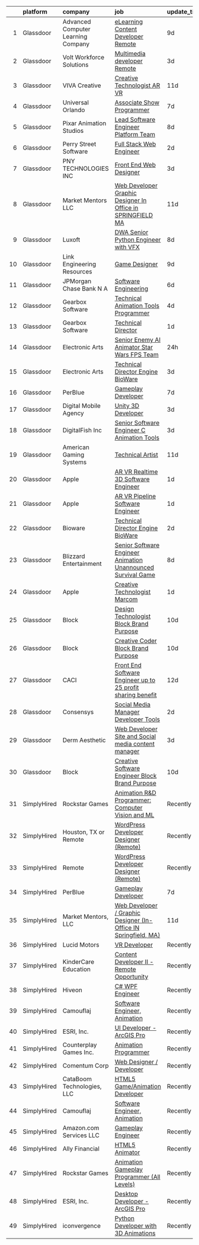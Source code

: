 

|    | platform    | company                            | job                                                                                                                                                                                                                                                                                                                                                                                                                                                                                                                                                                                                                                                                                                                                                                                                                                                                                                                                                                                                                                                                                                                                                                                                                                                                                                                                                                                                                                                                                                         | update_time   | location                 |
|---:|:------------|:-----------------------------------|:------------------------------------------------------------------------------------------------------------------------------------------------------------------------------------------------------------------------------------------------------------------------------------------------------------------------------------------------------------------------------------------------------------------------------------------------------------------------------------------------------------------------------------------------------------------------------------------------------------------------------------------------------------------------------------------------------------------------------------------------------------------------------------------------------------------------------------------------------------------------------------------------------------------------------------------------------------------------------------------------------------------------------------------------------------------------------------------------------------------------------------------------------------------------------------------------------------------------------------------------------------------------------------------------------------------------------------------------------------------------------------------------------------------------------------------------------------------------------------------------------------|:--------------|:-------------------------|
|  1 | Glassdoor   | Advanced Computer Learning Company | [eLearning Content Developer  Remote  ](https://www.glassdoor.com/partner/jobListing.htm?pos=109&ao=1136043&s=58&guid=00000181329e5926a2f148136691909c&src=GD_JOB_AD&t=SR&vt=w&ea=1&cs=1_8e3b08e4&cb=1654411647574&jobListingId=1007895173314&jrtk=3-0-1g4p9smair0h2801-1g4p9smatmfoh800-ced13df3f93ab2ba-)                                                                                                                                                                                                                                                                                                                                                                                                                                                                                                                                                                                                                                                                                                                                                                                                                                                                                                                                                                                                                                                                                                                                                                                                 | 9d            | Remote                   |
|  2 | Glassdoor   | Volt Workforce Solutions           | [Multimedia developer   Remote](https://www.glassdoor.com/partner/jobListing.htm?pos=106&ao=1110586&s=58&guid=00000181329e5926a2f148136691909c&src=GD_JOB_AD&t=SR&vt=w&ea=1&cs=1_e74a354f&cb=1654411647574&jobListingId=1007910588175&cpc=3BA4CE39D5B5DEF5&jrtk=3-0-1g4p9smair0h2801-1g4p9smatmfoh800-d4eb8369b3334f65--6NYlbfkN0Dw5YS5k2p9urruc14icYN1MKKvJIN3Kd2XbyQRMSdz9S30i5tCfy1Y-ZWHvwiYZbhDtDoBqqL7q4BrVJHQxkZ1uaP5SP7UGPB62W1ILvEBBQ5Aw4DJXXbq2lJsDocoURpBjlVW488WWTvvYe9FVeQiGp0Yb9oqhfYH3Gx_dCAoJSn5yYuMAB1zT_PPR2Z7kJ_kBjbNrN-uwZdxgYKDQmlXGkPGEOj57Cmus-U93eNuKuaE31F-zBqnWfX2V6YmYS3DE5XRLMrAO8vPBh5iVC_8M44nbmMmVkRwhihSMNXQs7S01eSFcYOelEXxDW_9QyXd0H800d0evUZxsk4Zv2MgqJ5BJ3zSOXKld3YX0AFciG9DEi2Zgi-Wqbp-h3EaI84JttyVEbiQsrepx3KTxBM5Ju4_mI6FVtR_enXW9deItDPidELnfWyteyuPLQrcoHwOdDGb90I4G-4SWWucKFza2n6_f4YrqxDiE1RTYUwFeGUH1PLCgTKmJ5ghl8hy_yalm2K4yOqIXWKVPPTplheOBplNgUi37n3mpV1uboq5CVKLzFiEgiueWZOv2EYJoXs%3D)                                                                                                                                                                                                                                                                                                                                                                                                                                                                                                                                                                      | 3d            | Dallas, TX               |
|  3 | Glassdoor   | VIVA Creative                      | [Creative Technologist AR VR](https://www.glassdoor.com/partner/jobListing.htm?pos=117&ao=1136043&s=58&guid=00000181329e5926a2f148136691909c&src=GD_JOB_AD&t=SR&vt=w&ea=1&cs=1_76bad83c&cb=1654411647575&jobListingId=1007890505678&jrtk=3-0-1g4p9smair0h2801-1g4p9smatmfoh800-b696a77618f3626a-)                                                                                                                                                                                                                                                                                                                                                                                                                                                                                                                                                                                                                                                                                                                                                                                                                                                                                                                                                                                                                                                                                                                                                                                                           | 11d           | Remote                   |
|  4 | Glassdoor   | Universal Orlando                  | [Associate Show Programmer](https://www.glassdoor.com/partner/jobListing.htm?pos=103&ao=1110586&s=58&guid=00000181329e5926a2f148136691909c&src=GD_JOB_AD&t=SR&vt=w&cs=1_79f4dd7c&cb=1654411647573&jobListingId=1007899977690&cpc=1160948BCBA38B5B&jrtk=3-0-1g4p9smair0h2801-1g4p9smatmfoh800-2735dcba309f4511--6NYlbfkN0A8dBNt2Xi2s2VyZMdbOlonzlm4bxv48OGaZczYzhjJpiI6hl9onzam_9bPu8THeLHS33lgPoROi3Nk-t2fwvnGv-IUb7dftLT6zd1Hgu4Jzffg5nKJAm4_HSLTrtFY8QMMDi18zQ6SLRpl19tr40OgDun0b9UW2TV2bDSkwqsCMq5OPCCN2F7FjRzyrP7xnuPyP0-WATy_h5Jvph68qmrE4Pzxoje243mzqJ-9oXiYGgVCPQKtGc8BBSWkO30-ESuvrrm9_WtH9PitvDZhc2ZDa3S_OoepF4OD-93ZoJ9_4Yc1xH8T6ZavCqcvwdLi3hNd7iCQcax4fBzuB925PYjOIiZJfxMtMM1o2H55dvr8cRHYhRCi07LABaLYcvYXMj5XDzXNk9TBAu8YAhMWQbuuHvq6E2CzfocVwpFhB-iR941qwL7RLLjt8uspB-AX4i6wQwwGqothb-lzaxgsBOX1VgDUo_sTJYjwggsgM2hNuOz_iOeacYaNIHeFWUTkjVYuYk6HdE5ZY20w09EbPHgbl9oAZLG9t6tdmu3IKtopu8E6xFCKG1_dpvyTuVW85yzeFt9CBemIag-kyEPi9JBhV1zl9Iv0dwrYa9cjbV3IdA-RecGpriTf2L8b_v_mbYYRJ79LsHwOfRG8CGdvUn03oI3htI0t_WRkjOYIr6ZOpUFTZbRXmfTBjF0RMF_Z3dEZVSeyO0FkEB-0OL6_NPMkrZepnScEGIMxGIWdMDCnrqhmkBFq1raVzcBJHSHGukSzyUzjMRp7vKJ9TR8bwGxJAJ5xy6FiJeCU-pAxnS1EqtV-zqpUhYwn9F6xyz_zOSXe9Rsk49c41cTWk0JNj_s6XykOBqnHfmwcWjooXSrwRWkCdkvJNk6DMwSjzq_Rlgl8Q-vt-Ilqr-oAWKVHy1PiYYG5aLEgQWHAGYAllSHjPWluvj2QNZmHMQtz9H8nja4KjswQoB5P_DIZ3PY6YAryni3OOZYTyNrCj7nUk5cmcpz3J2Wk689UVrVMKnAjhW_7rCGOM1clYm2u4SCbA0FlNXZQ6RwFuUPR0wywoDvhdFyn_gp9DwshctUDQoosgkuAd4v_Z5p1oedBvJfcKvK0NPJhox2-EB5Ci9nioPzytg%3D%3D) | 7d            | Orlando, FL              |
|  5 | Glassdoor   | Pixar Animation Studios            | [Lead Software Engineer   Platform Team](https://www.glassdoor.com/partner/jobListing.htm?pos=121&ao=1136043&s=58&guid=00000181329e5926a2f148136691909c&src=GD_JOB_AD&t=SR&vt=w&cs=1_a6d3aa9c&cb=1654411647575&jobListingId=1007898052152&jrtk=3-0-1g4p9smair0h2801-1g4p9smatmfoh800-8b94e41cd8d9ebb2-)                                                                                                                                                                                                                                                                                                                                                                                                                                                                                                                                                                                                                                                                                                                                                                                                                                                                                                                                                                                                                                                                                                                                                                                                     | 8d            | Emeryville, CA           |
|  6 | Glassdoor   | Perry Street Software              | [Full Stack Web Engineer](https://www.glassdoor.com/partner/jobListing.htm?pos=116&ao=1136043&s=58&guid=00000181329e5926a2f148136691909c&src=GD_JOB_AD&t=SR&vt=w&ea=1&cs=1_a196ee85&cb=1654411647575&jobListingId=1007914397876&jrtk=3-0-1g4p9smair0h2801-1g4p9smatmfoh800-eb2ef8af587e2fcf-)                                                                                                                                                                                                                                                                                                                                                                                                                                                                                                                                                                                                                                                                                                                                                                                                                                                                                                                                                                                                                                                                                                                                                                                                               | 2d            | New York, NY             |
|  7 | Glassdoor   | PNY TECHNOLOGIES  INC              | [Front End Web Designer](https://www.glassdoor.com/partner/jobListing.htm?pos=111&ao=1136043&s=58&guid=00000181329e5926a2f148136691909c&src=GD_JOB_AD&t=SR&vt=w&ea=1&cs=1_1c7622d3&cb=1654411647574&jobListingId=1007909671058&jrtk=3-0-1g4p9smair0h2801-1g4p9smatmfoh800-7ca51e5658e731c3-)                                                                                                                                                                                                                                                                                                                                                                                                                                                                                                                                                                                                                                                                                                                                                                                                                                                                                                                                                                                                                                                                                                                                                                                                                | 3d            | Remote                   |
|  8 | Glassdoor   | Market Mentors  LLC                | [Web Developer   Graphic Designer  In Office in SPRINGFIELD  MA ](https://www.glassdoor.com/partner/jobListing.htm?pos=101&ao=1110586&s=58&guid=00000181329e5926a2f148136691909c&src=GD_JOB_AD&t=SR&vt=w&ea=1&cs=1_65bcd6b7&cb=1654411647573&jobListingId=1007889810914&cpc=E1752CA423AF4DFD&jrtk=3-0-1g4p9smair0h2801-1g4p9smatmfoh800-fabda399aadcf865--6NYlbfkN0DrgQq5ECBajiuqohNCSf6c7_2Cek-sBUhiO2bmmkiCIbKsD5SArF_e8yj-Z4N1vUSNek8w4fllKVbtPlAYLVZhzl-D6MunTEy-yCoQuRPAcA3fL7qRy-XBpfe_k6XwRqwVpgh8vfV4P8KgcBHYdsiLJbSS0c5gKKvwbF2KpUSS16GMfQtdlG2ol9lhLb6DE_B3aL_9f0La7a1zVRDX1zWpSAqAoY9h7Q1vv-vNhvMZNMIm4--8QjGBKj5yKJOUAWl5RaLWjpMv8JK1qwRuM_t_Hi92VCJpXxvkN2MyFOZQJYgA6Sk9K0MN2oIsNaPUM2oHP-XhiEOzn50eyUYz_p7A_X4wrRAxEFuU29KHoVmQw2VXSvSPZ2C8pSZvtR09_uX1g33GoZaRh8TrNbJZvOmgMxuSeNflcuVO8f9eeDqrasXi3XKxsN5byZ58cX5f14ajJgqqcEaSFG4DbA79By_e74nec5iy5m8x-tEAo_muNTZUL5UEGSCi0ZdF-MEvoatmtJzjNwnf59MyQIKzE72S2XXFqzc9CHhBwHRZ6Ei1JpZxmHGnmY9AZVTZWYJVlqY%3D)                                                                                                                                                                                                                                                                                                                                                                                                                                                                                                                                    | 11d           | Hartford, CT             |
|  9 | Glassdoor   | Luxoft                             | [DWA Senior Python Engineer with VFX](https://www.glassdoor.com/partner/jobListing.htm?pos=126&ao=1136043&s=58&guid=00000181329e5926a2f148136691909c&src=GD_JOB_AD&t=SR&vt=w&cs=1_e7421a84&cb=1654411647576&jobListingId=1007899407069&jrtk=3-0-1g4p9smair0h2801-1g4p9smatmfoh800-5b7b3513b97c7553-)                                                                                                                                                                                                                                                                                                                                                                                                                                                                                                                                                                                                                                                                                                                                                                                                                                                                                                                                                                                                                                                                                                                                                                                                        | 8d            | Remote                   |
| 10 | Glassdoor   | Link Engineering Resources         | [Game Designer](https://www.glassdoor.com/partner/jobListing.htm?pos=102&ao=1110586&s=58&guid=00000181329e5926a2f148136691909c&src=GD_JOB_AD&t=SR&vt=w&ea=1&cs=1_f12b7d4b&cb=1654411647573&jobListingId=1007895046332&cpc=FAE5E775D180B2FB&jrtk=3-0-1g4p9smair0h2801-1g4p9smatmfoh800-bab08b7fb23a502c--6NYlbfkN0Bi59PLG-jaZxWB8GcNlFEjak-PLT4xOp0eHqHcFBwCFKYYVTHzP0Rnc5QgJR-JH1VJx929e_qIf5MtydOsPf3gJA99b_7LVJKZGboLaB8qxXuuGqZH56yaHO-7s0bJB_sa2qwce-d3mn174xDQL3-rTEHyXQDXzXJyteH8lYK6xMWLZQW-WluWhVVQgVOVMC6dossqSr64SSUl4EKFqC1_OGteHLK3lVZl25oJUPCrDkoz1WsV2c9MbNdn_nLVu4XLx1RwtiakVuvf4EuJJG2V4UieRE8xoxDFgdmIeyvWnOZZCNFlyv0geAhabmRADrEO9uN8WCOZbFP0EHb4pvkaei-LDCK9HshNSitEmAXb_nCsk5HUIousEuyusEOgdbif4K_gzhmFx1fsY3z9CaaYwulo3ncj0tilosd4lPDsCGvnxG8WyKQ46fALNlUjeHyy8OSCRnNBk8oOZSST0VqjBZN0XRQ2B9y0iATs-LDS-O4Q05W3YPc3)                                                                                                                                                                                                                                                                                                                                                                                                                                                                                                                                                                                                                                                                    | 9d            | Philadelphia, PA         |
| 11 | Glassdoor   | JPMorgan Chase Bank  N A           | [Software Engineering](https://www.glassdoor.com/partner/jobListing.htm?pos=122&ao=1136043&s=58&guid=00000181329e5926a2f148136691909c&src=GD_JOB_AD&t=SR&vt=w&cs=1_9da1c369&cb=1654411647575&jobListingId=1007900429888&jrtk=3-0-1g4p9smair0h2801-1g4p9smatmfoh800-f94e7ac545b6f3b8-)                                                                                                                                                                                                                                                                                                                                                                                                                                                                                                                                                                                                                                                                                                                                                                                                                                                                                                                                                                                                                                                                                                                                                                                                                       | 6d            | Columbus, OH             |
| 12 | Glassdoor   | Gearbox Software                   | [Technical Animation Tools Programmer](https://www.glassdoor.com/partner/jobListing.htm?pos=123&ao=1136043&s=58&guid=00000181329e5926a2f148136691909c&src=GD_JOB_AD&t=SR&vt=w&ea=1&cs=1_ec4a805f&cb=1654411647575&jobListingId=1007907452026&jrtk=3-0-1g4p9smair0h2801-1g4p9smatmfoh800-6a688f668abbd999-)                                                                                                                                                                                                                                                                                                                                                                                                                                                                                                                                                                                                                                                                                                                                                                                                                                                                                                                                                                                                                                                                                                                                                                                                  | 4d            | Frisco, TX               |
| 13 | Glassdoor   | Gearbox Software                   | [Technical Director](https://www.glassdoor.com/partner/jobListing.htm?pos=119&ao=1136043&s=58&guid=00000181329e5926a2f148136691909c&src=GD_JOB_AD&t=SR&vt=w&ea=1&cs=1_a76d2c64&cb=1654411647575&jobListingId=1007915515941&jrtk=3-0-1g4p9smair0h2801-1g4p9smatmfoh800-fc94e12affcec1f4-)                                                                                                                                                                                                                                                                                                                                                                                                                                                                                                                                                                                                                                                                                                                                                                                                                                                                                                                                                                                                                                                                                                                                                                                                                    | 1d            | Frisco, TX               |
| 14 | Glassdoor   | Electronic Arts                    | [Senior Enemy AI Animator  Star Wars FPS Team ](https://www.glassdoor.com/partner/jobListing.htm?pos=120&ao=1136043&s=58&guid=00000181329e5926a2f148136691909c&src=GD_JOB_AD&t=SR&vt=w&cs=1_a89dbd34&cb=1654411647575&jobListingId=1007917577930&jrtk=3-0-1g4p9smair0h2801-1g4p9smatmfoh800-6d75182a9265581a-)                                                                                                                                                                                                                                                                                                                                                                                                                                                                                                                                                                                                                                                                                                                                                                                                                                                                                                                                                                                                                                                                                                                                                                                              | 24h           | Los Angeles, CA          |
| 15 | Glassdoor   | Electronic Arts                    | [Technical Director  Engine    BioWare](https://www.glassdoor.com/partner/jobListing.htm?pos=124&ao=1136043&s=58&guid=00000181329e5926a2f148136691909c&src=GD_JOB_AD&t=SR&vt=w&cs=1_cdca563d&cb=1654411647575&jobListingId=1007909892138&jrtk=3-0-1g4p9smair0h2801-1g4p9smatmfoh800-f9feb94322e61508-)                                                                                                                                                                                                                                                                                                                                                                                                                                                                                                                                                                                                                                                                                                                                                                                                                                                                                                                                                                                                                                                                                                                                                                                                      | 3d            | Seattle, WA              |
| 16 | Glassdoor   | PerBlue                            | [Gameplay Developer](https://www.glassdoor.com/partner/jobListing.htm?pos=108&ao=1136043&s=58&guid=00000181329e5926a2f148136691909c&src=GD_JOB_AD&t=SR&vt=w&ea=1&cs=1_7fb58048&cb=1654411647574&jobListingId=1007900012705&jrtk=3-0-1g4p9smair0h2801-1g4p9smatmfoh800-6bc70aa2c3c75999-)                                                                                                                                                                                                                                                                                                                                                                                                                                                                                                                                                                                                                                                                                                                                                                                                                                                                                                                                                                                                                                                                                                                                                                                                                    | 7d            | Madison, WI              |
| 17 | Glassdoor   | Digital Mobile Agency              | [Unity 3D Developer](https://www.glassdoor.com/partner/jobListing.htm?pos=107&ao=1136043&s=58&guid=00000181329e5926a2f148136691909c&src=GD_JOB_AD&t=SR&vt=w&ea=1&cs=1_1145ce15&cb=1654411647574&jobListingId=1007909713890&jrtk=3-0-1g4p9smair0h2801-1g4p9smatmfoh800-b2b1a5f14e6f4c14-)                                                                                                                                                                                                                                                                                                                                                                                                                                                                                                                                                                                                                                                                                                                                                                                                                                                                                                                                                                                                                                                                                                                                                                                                                    | 3d            | Remote                   |
| 18 | Glassdoor   | DigitalFish  Inc                   | [Senior Software Engineer   C   Animation Tools](https://www.glassdoor.com/partner/jobListing.htm?pos=114&ao=1136043&s=58&guid=00000181329e5926a2f148136691909c&src=GD_JOB_AD&t=SR&vt=w&ea=1&cs=1_cfa45509&cb=1654411647575&jobListingId=1007911535755&jrtk=3-0-1g4p9smair0h2801-1g4p9smatmfoh800-1f12c360e5dbd410-)                                                                                                                                                                                                                                                                                                                                                                                                                                                                                                                                                                                                                                                                                                                                                                                                                                                                                                                                                                                                                                                                                                                                                                                        | 3d            | Remote                   |
| 19 | Glassdoor   | American Gaming Systems            | [Technical Artist](https://www.glassdoor.com/partner/jobListing.htm?pos=129&ao=1136043&s=58&guid=00000181329e5926a2f148136691909c&src=GD_JOB_AD&t=SR&vt=w&ea=1&cs=1_29e65750&cb=1654411647578&jobListingId=1007889722620&jrtk=3-0-1g4p9smair0h2801-1g4p9smatmfoh800-55d255d676ed9097-)                                                                                                                                                                                                                                                                                                                                                                                                                                                                                                                                                                                                                                                                                                                                                                                                                                                                                                                                                                                                                                                                                                                                                                                                                      | 11d           | Austin, TX               |
| 20 | Glassdoor   | Apple                              | [AR VR Realtime 3D Software Engineer](https://www.glassdoor.com/partner/jobListing.htm?pos=104&ao=1110586&s=58&guid=00000181329e5926a2f148136691909c&src=GD_JOB_AD&t=SR&vt=w&cs=1_64a2e738&cb=1654411647574&jobListingId=1007917019689&cpc=654405A9B1E0A9F5&jrtk=3-0-1g4p9smair0h2801-1g4p9smatmfoh800-703a88a9c6f7413d--6NYlbfkN0BvKrLyj5gPmtZO9T8euul8TCxuuKNOtzRJOomxnwSEodTz2Bc-sPZlbtkML8D-m4p0JTgu20NFrbYzIXzdTL7M0YCGMH1Q15OPQWgZrvSkRHCjbmt5W5NYEPttKfSq-8BcYKLP3AEbApw73X_wiWt6VuyKYd8jpH0rqIg5ifV2pAwOabh1HD25klY4M-g9t5s-D6_Viji84T9Yf46VXETqoGCz4eUx88msPH0UNQE_txS0YNTEPbbFzkssk_BJTk6HTsrk5TVmuXBwH1n4Rxc8IH9_DE5VUCjlOXHnIyX1H7DCrLvG9XeqL9uElHSUymJOV8COQZLjj15NGWTOt7BcsiXR0wDLw2JDNCieSnc9k-1cvPAF76SBkENdlJHZXS9SMhmcW2ve-mQjyKucQtrv-N1aiGRtwithTdtoFUX8vl-r4fmDugPKaiEwVQDDdZ0xlb1H_KcGRJbD71_2pyUc3EHjhwiHsd-5YHJntxctcbOUJCCiagiYOtuficKjYDZ30DfxzulxMFnFnDUZPmlDQAT-l0Z8l_CqWleUxnIxBt6Q3CDV-gAhCKt8zKLQ1_-724bxG522jaXcXkT5d9gwirju0iCCuq8hTYuD4k4VQy0MEtJyEuTIiIz6qUN_kObixjgxK9TysEtOL6yToCTH6DIyTy4_pg9OYZM1qnhBO0gIgtlofxEM9zpGRHne0cRe_tjISEYR4ExLqXt3tWDkUm6BoXR2gcBj4rKuz2FjrPJs557V9gOZQje1OAuVpDTJF_WYm3rz6HHZgDqSygWcA-QR28-Sz9U1yiepwxAHeMP-vgMIiQLOKctr8tz4CDfU0f2s1rFQUpaFt8beJLsomCOmtKDOY76ZFjNg3vkYSL9FpVBuGXH1KI7auJ5Yoh3O1Z2ILbqTyv_uheC1aZicIgDYUjaNxKAj8kZeSwO5-ba7IEdcVLBkcEXtYuN6NHM%3D)                                                                                                                                                                     | 1d            | Boulder, CO              |
| 21 | Glassdoor   | Apple                              | [AR VR Pipeline Software Engineer](https://www.glassdoor.com/partner/jobListing.htm?pos=105&ao=1110586&s=58&guid=00000181329e5926a2f148136691909c&src=GD_JOB_AD&t=SR&vt=w&cs=1_ff55269d&cb=1654411647574&jobListingId=1007917013783&cpc=C4A69CCDBB3B9599&jrtk=3-0-1g4p9smair0h2801-1g4p9smatmfoh800-668527bcb6ce5a2c--6NYlbfkN0BvKrLyj5gPmtZO9T8euul8TCxuuKNOtzRJOomxnwSEodTz2Bc-sPZl1dBMH13w-jPgyhYajQM8u_nC_B5sv23nKcPhh5W88M1GeMAxVFr3GX4RX0xKHz5V3IJwZBKnvRXr2vy4bi9JwdTdGKenm60aTxB_Oi1N9oV6MtGqo-rrmbNRV8bORSu44r628q23P3ySrlUlxkWHNg5uA8sexOWo7o-F6xTagr7yU7Ud_OfbRqvVoV1Q8CBdBoE2MJTt304l_G1HlHVIoTNbmpWSw21PY5UCFcMSy2bVnFpwm_clwNeFpRPORv0swNySJeiPXeD784cy5TH10h5yOfjPIJRUb9oPEXN8qtZjYU1yTFWGbBQFENY9-0xlWC7ya_yRO6GUoYZ0seZJoKjCWENpYzb-SKAW3p6Zkc_sxDbN64g6EqJtG1HCUJHlB0q1jUP8UzV1QphtXKXuV0gnle6Plzu1b6Jn4dqy53bq2FB2z-YV23MKMVNvWXJh6J3bszJgeXX-6FvbFgf2pHtdkMd8idw6NPGhQdjxHVDB5RuKd8dTEEY6kp5g5Z7_Al3Fxj9hu4IDCOnFpWnRRn0z0Ui5GvbR9dxF9My6JVa3Ju_MbxofXhndN0zoetN45XhgZByJ7uoWmfYHhzV9FI93vYo3fPWJPsX4fvLzysfgLNUtMO5bIiZfJMLlL-pyz82pasd7JefOpRRUIn5KsR0gDxq01ZrxVy4fGz0f9T1RH_f19ZMR2iBtcBDPOCT1vlBQJrRrtGnCLQLrhPCLwufxQddGOPozIU4UQoWazAvGCeGMYs9jE7hGGHyosFLHazGZioarkkugYx1qtV7V-7IglQ56MK-JGMq2HmR39AcSpbVRV6Rz897OwFLuHQCIHK-ZihOlpNUv1ODKM05Q-Uig0ZStL8eBzty0e58ytcNAKxvAftzB4mQPagN4z-rKVL9OS4HaCJY%3D)                                                                                                                                                                        | 1d            | Seattle, WA              |
| 22 | Glassdoor   | Bioware                            | [Technical Director  Engine    BioWare](https://www.glassdoor.com/partner/jobListing.htm?pos=125&ao=1136043&s=58&guid=00000181329e5926a2f148136691909c&src=GD_JOB_AD&t=SR&vt=w&cs=1_4685e77d&cb=1654411647576&jobListingId=1007914526438&jrtk=3-0-1g4p9smair0h2801-1g4p9smatmfoh800-52aeaec52c6ab6df-)                                                                                                                                                                                                                                                                                                                                                                                                                                                                                                                                                                                                                                                                                                                                                                                                                                                                                                                                                                                                                                                                                                                                                                                                      | 2d            | Seattle, WA              |
| 23 | Glassdoor   | Blizzard Entertainment             | [Senior Software Engineer  Animation   Unannounced Survival Game](https://www.glassdoor.com/partner/jobListing.htm?pos=113&ao=1136043&s=58&guid=00000181329e5926a2f148136691909c&src=GD_JOB_AD&t=SR&vt=w&cs=1_32808f5d&cb=1654411647575&jobListingId=1007899165571&jrtk=3-0-1g4p9smair0h2801-1g4p9smatmfoh800-a7947a2bafb3aaa3-)                                                                                                                                                                                                                                                                                                                                                                                                                                                                                                                                                                                                                                                                                                                                                                                                                                                                                                                                                                                                                                                                                                                                                                            | 8d            | Irvine, CA               |
| 24 | Glassdoor   | Apple                              | [Creative Technologist  Marcom](https://www.glassdoor.com/partner/jobListing.htm?pos=112&ao=1136043&s=58&guid=00000181329e5926a2f148136691909c&src=GD_JOB_AD&t=SR&vt=w&cs=1_7d6781e8&cb=1654411647575&jobListingId=1007917363609&jrtk=3-0-1g4p9smair0h2801-1g4p9smatmfoh800-666f3071f17e62e5-)                                                                                                                                                                                                                                                                                                                                                                                                                                                                                                                                                                                                                                                                                                                                                                                                                                                                                                                                                                                                                                                                                                                                                                                                              | 1d            | Cupertino, CA            |
| 25 | Glassdoor   | Block                              | [Design Technologist  Block Brand   Purpose](https://www.glassdoor.com/partner/jobListing.htm?pos=127&ao=1136043&s=58&guid=00000181329e5926a2f148136691909c&src=GD_JOB_AD&t=SR&vt=w&cs=1_152d9130&cb=1654411647576&jobListingId=1007893840703&jrtk=3-0-1g4p9smair0h2801-1g4p9smatmfoh800-452ef958d61e922b-)                                                                                                                                                                                                                                                                                                                                                                                                                                                                                                                                                                                                                                                                                                                                                                                                                                                                                                                                                                                                                                                                                                                                                                                                 | 10d           | Los Angeles, CA          |
| 26 | Glassdoor   | Block                              | [Creative Coder  Block Brand   Purpose](https://www.glassdoor.com/partner/jobListing.htm?pos=118&ao=1136043&s=58&guid=00000181329e5926a2f148136691909c&src=GD_JOB_AD&t=SR&vt=w&cs=1_7aca3ecf&cb=1654411647575&jobListingId=1007893840871&jrtk=3-0-1g4p9smair0h2801-1g4p9smatmfoh800-306cfe8d2bfdb08b-)                                                                                                                                                                                                                                                                                                                                                                                                                                                                                                                                                                                                                                                                                                                                                                                                                                                                                                                                                                                                                                                                                                                                                                                                      | 10d           | San Francisco, CA        |
| 27 | Glassdoor   | CACI                               | [Front End Software Engineer  up to 25  profit sharing benefit ](https://www.glassdoor.com/partner/jobListing.htm?pos=128&ao=1136043&s=58&guid=00000181329e5926a2f148136691909c&src=GD_JOB_AD&t=SR&vt=w&cs=1_8d0f30cd&cb=1654411647576&jobListingId=1007886558848&jrtk=3-0-1g4p9smair0h2801-1g4p9smatmfoh800-09613b86bcd61a66-)                                                                                                                                                                                                                                                                                                                                                                                                                                                                                                                                                                                                                                                                                                                                                                                                                                                                                                                                                                                                                                                                                                                                                                             | 12d           | Sterling, VA             |
| 28 | Glassdoor   | Consensys                          | [Social Media Manager  Developer Tools ](https://www.glassdoor.com/partner/jobListing.htm?pos=115&ao=1136043&s=58&guid=00000181329e5926a2f148136691909c&src=GD_JOB_AD&t=SR&vt=w&ea=1&cs=1_f2ce587a&cb=1654411647575&jobListingId=1007913667772&jrtk=3-0-1g4p9smair0h2801-1g4p9smatmfoh800-5fbff024e003da23-)                                                                                                                                                                                                                                                                                                                                                                                                                                                                                                                                                                                                                                                                                                                                                                                                                                                                                                                                                                                                                                                                                                                                                                                                | 2d            | New York, NY             |
| 29 | Glassdoor   | Derm Aesthetic                     | [Web Developer  Site and Social media content manager](https://www.glassdoor.com/partner/jobListing.htm?pos=110&ao=1136043&s=58&guid=00000181329e5926a2f148136691909c&src=GD_JOB_AD&t=SR&vt=w&ea=1&cs=1_5eee0dc3&cb=1654411647574&jobListingId=1007910338432&jrtk=3-0-1g4p9smair0h2801-1g4p9smatmfoh800-afd5e02a7c5642f3-)                                                                                                                                                                                                                                                                                                                                                                                                                                                                                                                                                                                                                                                                                                                                                                                                                                                                                                                                                                                                                                                                                                                                                                                  | 3d            | Remote                   |
| 30 | Glassdoor   | Block                              | [Creative Software Engineer  Block Brand   Purpose](https://www.glassdoor.com/partner/jobListing.htm?pos=130&ao=1136043&s=58&guid=00000181329e5926a2f148136691909c&src=GD_JOB_AD&t=SR&vt=w&cs=1_71fd0875&cb=1654411647578&jobListingId=1007893840801&jrtk=3-0-1g4p9smair0h2801-1g4p9smatmfoh800-e270c315d900dac5-)                                                                                                                                                                                                                                                                                                                                                                                                                                                                                                                                                                                                                                                                                                                                                                                                                                                                                                                                                                                                                                                                                                                                                                                          | 10d           | San Francisco, CA        |
| 31 | SimplyHired | Rockstar Games                     | [Animation R&D Programmer: Computer Vision and ML](https://www.simplyhired.com/job/6BwZBB2QomUs_myKi7P_pRTTjHQw1SUGXMbFKWbhwCX9GzcvyQFiEQ?q=animation+developer)                                                                                                                                                                                                                                                                                                                                                                                                                                                                                                                                                                                                                                                                                                                                                                                                                                                                                                                                                                                                                                                                                                                                                                                                                                                                                                                                            | Recently      | Carlsbad, CA +1 location |
| 32 | SimplyHired | Houston, TX or Remote              | [WordPress Developer Designer (Remote)](https://www.simplyhired.com/job/h5NIRqnG6nzwtBLlFlrT64773r4CAOGZWfW6vATD8Z8CzAc7NchDIg?q=animation+developer)                                                                                                                                                                                                                                                                                                                                                                                                                                                                                                                                                                                                                                                                                                                                                                                                                                                                                                                                                                                                                                                                                                                                                                                                                                                                                                                                                       | Recently      | The Woodlands, TX        |
| 33 | SimplyHired | Remote                             | [WordPress Developer Designer (Remote)](https://www.simplyhired.com/job/vCmXXL4JGKGV5eNVuHA7oB8PSm-NsHdC9WQISU8OzQ6fl4_GaHZp9A?q=animation+developer)                                                                                                                                                                                                                                                                                                                                                                                                                                                                                                                                                                                                                                                                                                                                                                                                                                                                                                                                                                                                                                                                                                                                                                                                                                                                                                                                                       | Recently      | United States            |
| 34 | SimplyHired | PerBlue                            | [Gameplay Developer](https://www.simplyhired.com/job/M4Cwk8i3V3BEHLU9ZHPTviKQ_XefhAv4EUFruekeXHpJqomlgK3PQQ?q=animation+developer)                                                                                                                                                                                                                                                                                                                                                                                                                                                                                                                                                                                                                                                                                                                                                                                                                                                                                                                                                                                                                                                                                                                                                                                                                                                                                                                                                                          | 7d            | Madison, WI              |
| 35 | SimplyHired | Market Mentors, LLC                | [Web Developer / Graphic Designer (In-Office IN Springfield, MA)](https://www.simplyhired.com/job/6kf3uuwQ1EOl7Fl3dSxs72FKsBasyP0W-R29HngWXbHTwb_VXh3XfA?q=animation+developer)                                                                                                                                                                                                                                                                                                                                                                                                                                                                                                                                                                                                                                                                                                                                                                                                                                                                                                                                                                                                                                                                                                                                                                                                                                                                                                                             | 11d           | Springfield, MA          |
| 36 | SimplyHired | Lucid Motors                       | [VR Developer](https://www.simplyhired.com/job/eaDreYEFg_GEwlxXQXaZV5b1lnd4Hmw8SuOosMEnE2XOESSztBF5Yg?q=animation+developer)                                                                                                                                                                                                                                                                                                                                                                                                                                                                                                                                                                                                                                                                                                                                                                                                                                                                                                                                                                                                                                                                                                                                                                                                                                                                                                                                                                                | Recently      | Newark, CA               |
| 37 | SimplyHired | KinderCare Education               | [Content Developer II - Remote Opportunity](https://www.simplyhired.com/job/AEnij6LsWIKC72Y3kHSjRlh0CR3AYtIICfh70LGkGFhuplVgIHHuiA?q=animation+developer)                                                                                                                                                                                                                                                                                                                                                                                                                                                                                                                                                                                                                                                                                                                                                                                                                                                                                                                                                                                                                                                                                                                                                                                                                                                                                                                                                   | Recently      | Portland, OR             |
| 38 | SimplyHired | Hiveon                             | [C# WPF Engineer](https://www.simplyhired.com/job/L__0rqlt2gtLmbPJdDDGlWt34MvJ3QoFQzb0n4U7aIPDMFe0VMzMmg?q=animation+developer)                                                                                                                                                                                                                                                                                                                                                                                                                                                                                                                                                                                                                                                                                                                                                                                                                                                                                                                                                                                                                                                                                                                                                                                                                                                                                                                                                                             | Recently      | Remote                   |
| 39 | SimplyHired | Camouflaj                          | [Software Engineer, Animation](https://www.simplyhired.com/job/I7Pe06cQBKNKst3_QqJLkjdkRsf4uCah-jbWdAldg4MVxC5dSf5tuA?q=animation+developer)                                                                                                                                                                                                                                                                                                                                                                                                                                                                                                                                                                                                                                                                                                                                                                                                                                                                                                                                                                                                                                                                                                                                                                                                                                                                                                                                                                | Recently      | Remote                   |
| 40 | SimplyHired | ESRI, Inc.                         | [UI Developer - ArcGIS Pro](https://www.simplyhired.com/job/aBtc083MDHS3cKf9k28djoK7eoLk6jzW3Nw3fL_isNn6wLS2JyJUQQ?q=animation+developer)                                                                                                                                                                                                                                                                                                                                                                                                                                                                                                                                                                                                                                                                                                                                                                                                                                                                                                                                                                                                                                                                                                                                                                                                                                                                                                                                                                   | Recently      | Redlands, CA             |
| 41 | SimplyHired | Counterplay Games Inc.             | [Animation Programmer](https://www.simplyhired.com/job/ja01lGWLinKLuR563KA6A4U8WQhuf1FHnXZkvmF_Ju9Z07Y3VkVtsQ?q=animation+developer)                                                                                                                                                                                                                                                                                                                                                                                                                                                                                                                                                                                                                                                                                                                                                                                                                                                                                                                                                                                                                                                                                                                                                                                                                                                                                                                                                                        | Recently      | Remote                   |
| 42 | SimplyHired | Comentum Corp                      | [Web Designer / Developer](https://www.simplyhired.com/job/Q3AiuT6xbcgOiGnXd8Q2EOBPVtWvzXw2tRtn6wxXf2-grSE0omUHrA?q=animation+developer)                                                                                                                                                                                                                                                                                                                                                                                                                                                                                                                                                                                                                                                                                                                                                                                                                                                                                                                                                                                                                                                                                                                                                                                                                                                                                                                                                                    | Recently      | San Diego, CA            |
| 43 | SimplyHired | CataBoom Technologies, LLC         | [HTML5 Game/Animation Developer](https://www.simplyhired.com/job/rcD9kqRruTFu3sLPN7RcYmKqhwYda35Xkfl4DXnDIh1VgwPtoMUoDw?q=animation+developer)                                                                                                                                                                                                                                                                                                                                                                                                                                                                                                                                                                                                                                                                                                                                                                                                                                                                                                                                                                                                                                                                                                                                                                                                                                                                                                                                                              | Recently      | Richardson, TX           |
| 44 | SimplyHired | Camouflaj                          | [Software Engineer, Animation](https://www.simplyhired.com/job/I7Pe06cQBKNKst3_QqJLkjdkRsf4uCah-jbWdAldg4MVxC5dSf5tuA?q=animation+developer)                                                                                                                                                                                                                                                                                                                                                                                                                                                                                                                                                                                                                                                                                                                                                                                                                                                                                                                                                                                                                                                                                                                                                                                                                                                                                                                                                                | Recently      | Remote +1 location       |
| 45 | SimplyHired | Amazon.com Services LLC            | [Gameplay Engineer](https://www.simplyhired.com/job/_ECVwZ392LmR72AF86FTWmjuSPPtY52zPlmGN8n-6qmISPl6h4jISg?q=animation+developer)                                                                                                                                                                                                                                                                                                                                                                                                                                                                                                                                                                                                                                                                                                                                                                                                                                                                                                                                                                                                                                                                                                                                                                                                                                                                                                                                                                           | Recently      | San Diego, CA            |
| 46 | SimplyHired | Ally Financial                     | [HTML5 Animator](https://www.simplyhired.com/job/nALAXYnSAULwPR4KKgCZeqMUxMlWYaSjM_gmb7Oh6XqDXaVFXYnmZg?q=animation+developer)                                                                                                                                                                                                                                                                                                                                                                                                                                                                                                                                                                                                                                                                                                                                                                                                                                                                                                                                                                                                                                                                                                                                                                                                                                                                                                                                                                              | Recently      | Charlotte, NC            |
| 47 | SimplyHired | Rockstar Games                     | [Animation Gameplay Programmer (All Levels)](https://www.simplyhired.com/job/1pSEzXWP6p8ML9piAakVgJAIWzA9LrjPxi3CLE-MLJDKJMG2jk5IcQ?q=animation+developer)                                                                                                                                                                                                                                                                                                                                                                                                                                                                                                                                                                                                                                                                                                                                                                                                                                                                                                                                                                                                                                                                                                                                                                                                                                                                                                                                                  | Recently      | Carlsbad, CA             |
| 48 | SimplyHired | ESRI, Inc.                         | [Desktop Developer - ArcGIS Pro](https://www.simplyhired.com/job/Pn0jlgPOSBBY-nMbXrtFeV4yvqyMnKMGCwWZz4L1Vtp9irTKUDf2Rg?q=animation+developer)                                                                                                                                                                                                                                                                                                                                                                                                                                                                                                                                                                                                                                                                                                                                                                                                                                                                                                                                                                                                                                                                                                                                                                                                                                                                                                                                                              | Recently      | Remote                   |
| 49 | SimplyHired | iconvergence                       | [Python Developer with 3D Animations](https://www.simplyhired.com/job/scdfMHjEVaAUITcigUKYx2EXrxzVWzayJSd2oMtMwwZj0qbJvB8yyw?q=animation+developer)                                                                                                                                                                                                                                                                                                                                                                                                                                                                                                                                                                                                                                                                                                                                                                                                                                                                                                                                                                                                                                                                                                                                                                                                                                                                                                                                                         | Recently      | Remote                   |